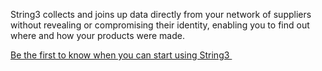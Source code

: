 String3 collects and joins up data directly from your network of suppliers without revealing or compromising their identity, enabling you to find out where and how your products were made.


<p><a href="/signup" title="Sign up for notifications about String3" class="borderless">Be the first to know when you can start using String3&nbsp;<i class="fa fa-chevron-right"></i></a></p>
